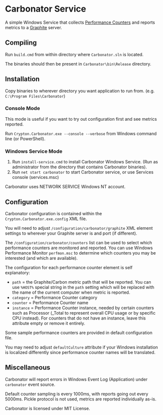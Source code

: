 ﻿# Carbonator Service #

A simple Windows Service that collects [Performance Counters](https://msdn.microsoft.com/en-us/library/windows/desktop/aa373083%28v=vs.85%29.aspx) and 
reports metrics to a [Graphite](http://graphite.readthedocs.org/en/latest/overview.html) server.

## Compiling ##

Run ``build.cmd`` from within directory where ``Carbonator.sln`` is located.

The binaries should then be present in ``Carbonator\bin\Release`` directory.

## Installation ##

Copy binaries to wherever directory you want application to run from. (e.g. ``C:\Program Files\Carbonator``)

### Console Mode ###

This mode is useful if you want to try out configuration first and see metrics reported.

Run ``Crypton.Carbonator.exe --console --verbose`` from Windows command line (or PowerShell).

### Windows Service Mode ###

1. Run ``install-service.cmd`` to install Carbonator Windows Service. (Run as administrator from the directory that contains Carbonator binaries).
2. Run ``net start carbonator`` to start Carbonator service, or use Services console (services.msc)

Carbonator uses NETWORK SERVICE Windows NT account.

## Configuration ##

Carbonator configuration is contained within the ``Crypton.Carbonator.exe.config`` XML file.

You will need to adjust ``/configuration/carbonator/graphite`` XML element settings to wherever your Graphite server is and port (if different).

The ``/configuration/carbonator/counters`` list can be used to select which performance counters are monitored and reported. You can use Windows Performance Monitor ``perfmon.msc``
to determine which counters you may be interested (and which are available).

The configuration for each performance counter element is self explanatory:

- `path` = the Graphite/Carbon metric path that will be reported. 
  You can use ``%HOST%`` special string in the `path` setting which will be replaced with the name of the current computer when metric is reported.
- `category` = Performance Counter category
- `counter` = Performance Counter name
- `instance` = Performance Counter instance, needed by certain counters such as Processor (_Total to represent overall CPU usage or by specific CPU instead).
  For counters that do not have an instance, leave this attribute empty or remove it entirely.

Some sample performance counters are provided in default configuration file.

You may need to adjust `defaultCulture` attribute if your Windows installation is localized differently since performance counter names will be translated.

## Miscellaneous ##

Carbonator will report errors in Windows Event Log (Application) under `carbonator` event source.

Default counter sampling is every 1000ms, with reports going out every 5000ms. Pickle protocol is not used, metrics are reported individually as-is.

Carbonator is licensed under MIT License.